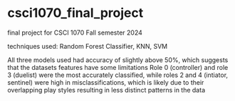 # csci1070_final_project
final project for CSCI 1070 Fall semester 2024

techniques used: Random Forest Classifier, KNN, SVM

All three models used had accuracy of slightly above 50%, which suggests that the datasets features have some limitations
Role 0 (controller) and role 3 (duelist) were the most accurately classified, while roles 2 and 4 (intiator, sentinel) were high in misclassifications, which is likely due to their overlapping play styles resulting in less distinct patterns in the data

